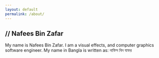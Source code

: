 ```yaml
---
layout: default
permalink: /about/
---
```

## // Nafees Bin Zafar

My name is Nafees Bin Zafar. I am a visual effects, and computer graphics software engineer. My name in Bangla is written as: নাফিস বিন যাফর
